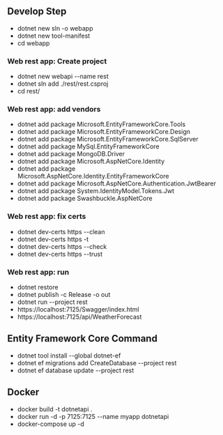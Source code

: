 
## Develop Step 
- dotnet new sln -o webapp
- dotnet new tool-manifest
- cd webapp

### Web rest app: Create project 
- dotnet new webapi --name rest
- dotnet sln add ./rest/rest.csproj
- cd rest/

### Web rest app: add vendors 
- dotnet add package Microsoft.EntityFrameworkCore.Tools
- dotnet add package Microsoft.EntityFrameworkCore.Design
- dotnet add package Microsoft.EntityFrameworkCore.SqlServer
- dotnet add package MySql.EntityFrameworkCore
- dotnet add package MongoDB.Driver
- dotnet add package Microsoft.AspNetCore.Identity
- dotnet add package Microsoft.AspNetCore.Identity.EntityFrameworkCore
- dotnet add package Microsoft.AspNetCore.Authentication.JwtBearer
- dotnet add package System.IdentityModel.Tokens.Jwt
- dotnet add package Swashbuckle.AspNetCore

### Web rest app: fix certs
- dotnet dev-certs https --clean
- dotnet dev-certs https -t
- dotnet dev-certs https --check
- dotnet dev-certs https --trust

### Web rest app: run
- dotnet restore 
- dotnet publish -c Release -o out 
- dotnet run --project rest
- https://localhost:7125/Swagger/index.html
- https://localhost:7125/api/WeatherForecast

## Entity Framework Core Command
- dotnet tool install --global dotnet-ef
- dotnet ef migrations add CreateDatabase --project rest
- dotnet ef database update --project rest

## Docker
- docker build -t dotnetapi .
- docker run -d -p 7125:7125 --name myapp dotnetapi
- docker-compose up -d